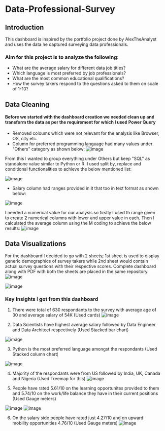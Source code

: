 # Data-Professional-Survey

## Introduction
This dashboard is inspired by the portfolio project done by AlexTheAnalyst and uses the data he captured surveying data professionals. 

### Aim for this project is to analyze the following:
* What are the average salary for different data job titles?
* Which language is most preferred by job professionals?
* What are the most common educational qualifications?
* How the survey takers respond to the questions asked to them on scale of 1-10?

## Data Cleaning
#### Before we started with the dashboard creation we needed clean up and transform the data as per the requirement for which I used Power Query
* Removed coloums which were not relevant for the analysis like Browser, OS, city etc.
* Column for preferred programming language had many values under "Others" category as shown below:
![image](https://github.com/akshaykumar17288/Data-Professional-Survey/assets/133111241/7824975e-286a-4a29-a2b0-56599f8c7e6f)

From this I wanted to group everything under Others but keep "SQL" as standalone value similar to Python or R. I used split by, replace and conditional functionalities to achieve the below mentioned list:

![image](https://github.com/akshaykumar17288/Data-Professional-Survey/assets/133111241/3544d301-36d1-422c-a9bc-e2db9c967ae6)

* Salary column had ranges provided in it that too in text format as shown below:

![image](https://github.com/akshaykumar17288/Data-Professional-Survey/assets/133111241/7bf7607e-8ef5-4017-9d7e-83bd60204825)

I needed a numerical value for our analysis so firstly I used th range given to create 2 numerical columns with lower and upper value in each. Then I calculated the average column using the M coding to achieve the below results:
![image](https://github.com/akshaykumar17288/Data-Professional-Survey/assets/133111241/d2c518ad-62b2-4e0e-a58f-7478a26e3186)

## Data Visualizations
For the dashboard I decided to go with 2 sheets; 1st sheet is used to display generic demographics of survey takers while 2nd sheet would contain actual survey questions with their respective scores. Complete dashboard along with PDF with both the sheets are placed in the same repository.
![image](https://github.com/akshaykumar17288/Data-Professional-Survey/assets/133111241/bb53ce0c-7118-4541-9933-c11e2c431ced)

![image](https://github.com/akshaykumar17288/Data-Professional-Survey/assets/133111241/168ebac8-666f-4c55-9c7c-4ea0ed9f2ec0)


### Key Insights I got from this dashboard
1. There were total of 630 respondants to the survey with average age of 30 and average salary of 54K (Used cards)
![image](https://github.com/akshaykumar17288/Data-Professional-Survey/assets/133111241/45f78c9d-7913-4c76-8631-31c519812f87)

2. Data Scientists have highest average salary followed by Data Engineer and Data Architect respectively (Used Stacked bar chart)

 ![image](https://github.com/akshaykumar17288/Data-Professional-Survey/assets/133111241/a9493730-7304-4609-bf74-61336d750307)

3. Python is the most preferred language amongst the respondants (Used Stacked column chart)

 ![image](https://github.com/akshaykumar17288/Data-Professional-Survey/assets/133111241/89f36736-cae0-41f5-9907-2e8516f22132)

4. Majority of the respondants were from US followed by India, UK, Canada and Nigeria (Used Treemap for this)
![image](https://github.com/akshaykumar17288/Data-Professional-Survey/assets/133111241/b3872848-b350-4400-8828-98bc5c7d23b7)

5. People have rated 5.61/10 on the learning opportunites provided to them and 5.74/10 on the work/life balance they have in their current positions (Used Gauge meters)

![image](https://github.com/akshaykumar17288/Data-Professional-Survey/assets/133111241/3556edc7-620d-416e-89cb-904f1151c5b5)
![image](https://github.com/akshaykumar17288/Data-Professional-Survey/assets/133111241/19cf3051-fea5-4096-a013-7a28a20c6d21)


6. On the salary side people have rated just 4.27/10 and on upward mobility opportunities 4.76/10 (Used Gauge meters)
![image](https://github.com/akshaykumar17288/Data-Professional-Survey/assets/133111241/888569bd-4940-4e67-85d9-817564a3e447)

